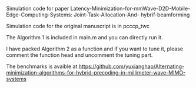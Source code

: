 Simulation code for paper  Latency-Minimization-for-mmWave-D2D-Mobile-Edge-Computing-Systems: Joint-Task-Allocation-And-
hybrif-beamforming

Simulation code for the original manuscript is in pcccp_twc

The Algorithm 1 is included in main.m and you can directly run it.

I have packed Algorithm 2 as a function and if you want to tune it, please comment the function head and uncomment the tuning part.

The benchmarks is avaible at https://github.com/yuxianghao/Alternating-minimization-algorithms-for-hybrid-precoding-in-millimeter-wave-MIMO-systems

